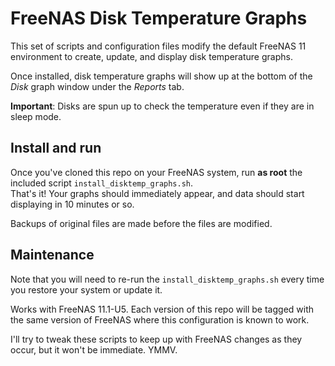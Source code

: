 # FreeNAS Disk Temperature Graphs

This set of scripts and configuration files modify the
default FreeNAS 11 environment to create, update, and 
display disk temperature graphs.

Once installed, disk temperature graphs will show up 
at the bottom of the *Disk* graph window under the 
*Reports* tab.

**Important**:  Disks are spun up to check the
temperature even if they are in sleep mode.

## Install and run

Once you've cloned this repo on your FreeNAS system,
run **as root** the included script `install_disktemp_graphs.sh`.  
That's it!  Your graphs should immediately appear, 
and data should start displaying in 10 minutes or so.

Backups of original files are made before the files are
modified.

## Maintenance

Note that you will need to re-run the `install_disktemp_graphs.sh`
every time you restore your system or update it.

Works with FreeNAS 11.1-U5.  Each version of this repo will be tagged
with the same version of FreeNAS where this configuration is known to 
work.

I'll try to tweak these scripts to keep up with FreeNAS changes as 
they occur, but it won't be immediate.  YMMV.
